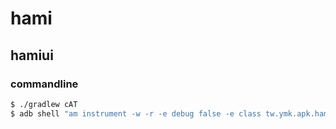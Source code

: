 # hami

## hamiui
### commandline
```sh
$ ./gradlew cAT
$ adb shell "am instrument -w -r -e debug false -e class tw.ymk.apk.hamiui.HamiAutoInstrument#autoHamiDownload tw.ymk.apk.hamiui.test/android.support.test.runner.AndroidJUnitRunner"
```
